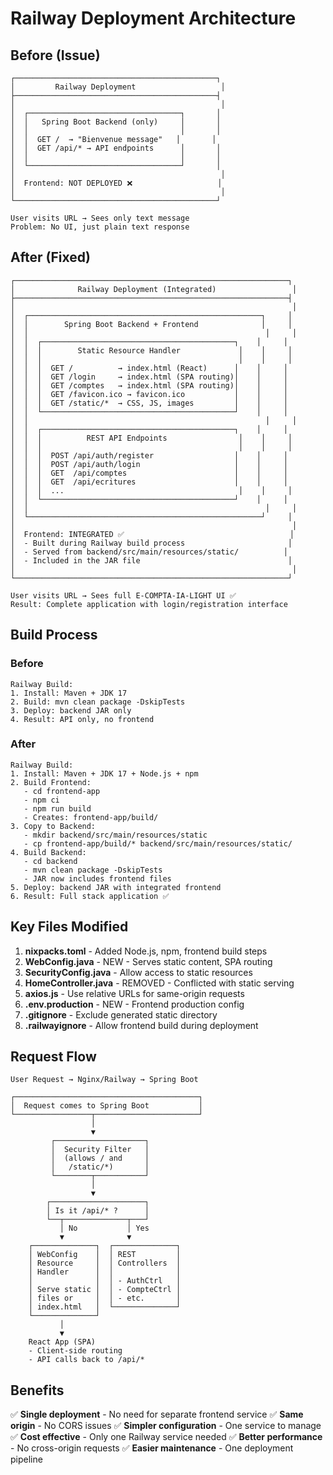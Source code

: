 # Railway Deployment Architecture

## Before (Issue)

```
┌─────────────────────────────────────────────┐
│         Railway Deployment                   │
├─────────────────────────────────────────────┤
│                                              │
│  ┌──────────────────────────────────┐       │
│  │   Spring Boot Backend (only)     │       │
│  │                                  │       │
│  │  GET /  → "Bienvenue message"   │       │
│  │  GET /api/* → API endpoints      │       │
│  │                                  │       │
│  └──────────────────────────────────┘       │
│                                              │
│  Frontend: NOT DEPLOYED ❌                   │
│                                              │
└─────────────────────────────────────────────┘

User visits URL → Sees only text message
Problem: No UI, just plain text response
```

## After (Fixed)

```
┌─────────────────────────────────────────────────────────────┐
│              Railway Deployment (Integrated)                 │
├─────────────────────────────────────────────────────────────┤
│                                                              │
│  ┌────────────────────────────────────────────────────┐     │
│  │        Spring Boot Backend + Frontend              │     │
│  │                                                     │     │
│  │  ┌───────────────────────────────────────────┐    │     │
│  │  │        Static Resource Handler             │    │     │
│  │  │                                            │    │     │
│  │  │  GET /          → index.html (React)      │    │     │
│  │  │  GET /login     → index.html (SPA routing)│    │     │
│  │  │  GET /comptes   → index.html (SPA routing)│    │     │
│  │  │  GET /favicon.ico → favicon.ico           │    │     │
│  │  │  GET /static/*  → CSS, JS, images         │    │     │
│  │  └───────────────────────────────────────────┘    │     │
│  │                                                     │     │
│  │  ┌───────────────────────────────────────────┐    │     │
│  │  │          REST API Endpoints                │    │     │
│  │  │                                            │    │     │
│  │  │  POST /api/auth/register                  │    │     │
│  │  │  POST /api/auth/login                     │    │     │
│  │  │  GET  /api/comptes                        │    │     │
│  │  │  GET  /api/ecritures                      │    │     │
│  │  │  ...                                       │    │     │
│  │  └───────────────────────────────────────────┘    │     │
│  │                                                     │     │
│  └────────────────────────────────────────────────────┘     │
│                                                              │
│  Frontend: INTEGRATED ✅                                     │
│  - Built during Railway build process                       │
│  - Served from backend/src/main/resources/static/          │
│  - Included in the JAR file                                 │
│                                                              │
└─────────────────────────────────────────────────────────────┘

User visits URL → Sees full E-COMPTA-IA-LIGHT UI ✅
Result: Complete application with login/registration interface
```

## Build Process

### Before
```
Railway Build:
1. Install: Maven + JDK 17
2. Build: mvn clean package -DskipTests
3. Deploy: backend JAR only
4. Result: API only, no frontend
```

### After
```
Railway Build:
1. Install: Maven + JDK 17 + Node.js + npm
2. Build Frontend: 
   - cd frontend-app
   - npm ci
   - npm run build
   - Creates: frontend-app/build/
3. Copy to Backend:
   - mkdir backend/src/main/resources/static
   - cp frontend-app/build/* backend/src/main/resources/static/
4. Build Backend:
   - cd backend
   - mvn clean package -DskipTests
   - JAR now includes frontend files
5. Deploy: backend JAR with integrated frontend
6. Result: Full stack application ✅
```

## Key Files Modified

1. **nixpacks.toml** - Added Node.js, npm, frontend build steps
2. **WebConfig.java** - NEW - Serves static content, SPA routing
3. **SecurityConfig.java** - Allow access to static resources
4. **HomeController.java** - REMOVED - Conflicted with static serving
5. **axios.js** - Use relative URLs for same-origin requests
6. **.env.production** - NEW - Frontend production config
7. **.gitignore** - Exclude generated static directory
8. **.railwayignore** - Allow frontend build during deployment

## Request Flow

```
User Request → Nginx/Railway → Spring Boot

┌─────────────────────────────────────────┐
│  Request comes to Spring Boot           │
└─────────────────┬───────────────────────┘
                  │
                  ▼
         ┌────────────────────┐
         │  Security Filter   │
         │  (allows / and     │
         │   /static/*)       │
         └────────┬───────────┘
                  │
                  ▼
        ┌─────────────────────┐
        │ Is it /api/* ?      │
        └──┬──────────────┬───┘
           │ No           │ Yes
           ▼              ▼
    ┌──────────────┐  ┌──────────────┐
    │ WebConfig    │  │ REST         │
    │ Resource     │  │ Controllers  │
    │ Handler      │  │              │
    │              │  │ - AuthCtrl   │
    │ Serve static │  │ - CompteCtrl │
    │ files or     │  │ - etc.       │
    │ index.html   │  └──────────────┘
    └──────────────┘
           │
           ▼
    React App (SPA)
    - Client-side routing
    - API calls back to /api/*
```

## Benefits

✅ **Single deployment** - No need for separate frontend service
✅ **Same origin** - No CORS issues
✅ **Simpler configuration** - One service to manage
✅ **Cost effective** - Only one Railway service needed
✅ **Better performance** - No cross-origin requests
✅ **Easier maintenance** - One deployment pipeline
